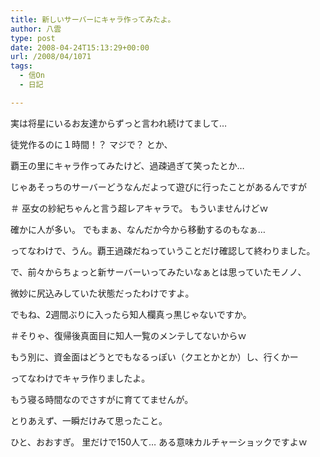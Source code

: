 ```yaml
---
title: 新しいサーバーにキャラ作ってみたよ。
author: 八雲
type: post
date: 2008-04-24T15:13:29+00:00
url: /2008/04/1071
tags:
  - 信On
  - 日記

---
```

実は将星にいるお友達からずっと言われ続けてまして…
  
徒党作るのに１時間！？ マジで？ とか、
  
覇王の里にキャラ作ってみたけど、過疎過ぎて笑ったとか…

じゃあそっちのサーバーどうなんだよって遊びに行ったことがあるんですが
  
＃ 巫女の紗紀ちゃんと言う超レアキャラで。 もういませんけどｗ
  
確かに人が多い。 でもまぁ、なんだか今から移動するのもなぁ…
  
ってなわけで、うん。覇王過疎だねっていうことだけ確認して終わりました。

で、前々からちょっと新サーバーいってみたいなぁとは思っていたモノノ、
  
微妙に尻込みしていた状態だったわけですよ。
  
でもね、2週間ぶりに入ったら知人欄真っ黒じゃないですか。
  
＃そりゃ、復帰後真面目に知人一覧のメンテしてないからｗ
  
もう別に、資金面はどうとでもなるっぽい（クエとかとか）し、行くかー
  
ってなわけでキャラ作りましたよ。
  
もう寝る時間なのでさすがに育ててませんが。

とりあえず、一瞬だけみて思ったこと。
  
ひと、おおすぎ。 里だけで150人て… ある意味カルチャーショックですよｗ
